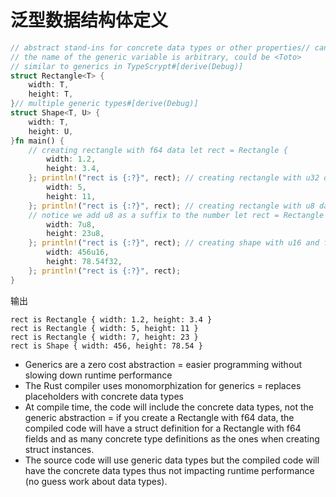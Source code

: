 # 泛型数据结构体定义

```rust
// abstract stand-ins for concrete data types or other properties// can be used with structs, functions, methods, etc. to help eliminate duplicate code// gives flexibility to data types// defined with <T> (T: generic type variable)
// the name of the generic variable is arbitrary, could be <Toto>
// similar to generics in TypeScrypt#[derive(Debug)]
struct Rectangle<T> {
    width: T,
    height: T,
}// multiple generic types#[derive(Debug)]
struct Shape<T, U> {
    width: T,
    height: U,
}fn main() {
    // creating rectangle with f64 data let rect = Rectangle {
        width: 1.2,
        height: 3.4,
    }; println!("rect is {:?}", rect); // creating rectangle with u32 data let rect = Rectangle {
        width: 5,
        height: 11,
    }; println!("rect is {:?}", rect); // creating rectangle with u8 data
    // notice we add u8 as a suffix to the number let rect = Rectangle {
        width: 7u8,
        height: 23u8,
    }; println!("rect is {:?}", rect); // creating shape with u16 and f32 data let rect = Shape {
        width: 456u16,
        height: 78.54f32,
    }; println!("rect is {:?}", rect);
}
```
输出
```
rect is Rectangle { width: 1.2, height: 3.4 }
rect is Rectangle { width: 5, height: 11 }
rect is Rectangle { width: 7, height: 23 }
rect is Shape { width: 456, height: 78.54 }
```

-   Generics are a zero cost abstraction = easier programming without slowing down runtime performance
-   The Rust compiler uses monomorphization for generics = replaces placeholders with concrete data types
-   At compile time, the code will include the concrete data types, not the generic abstraction = if you create a Rectangle with f64 data, the compiled code will have a struct definition for a Rectangle with f64 fields and as many concrete type definitions as the ones when creating struct instances.
-   The source code will use generic data types but the compiled code will have the concrete data types thus not impacting runtime performance (no guess work about data types).